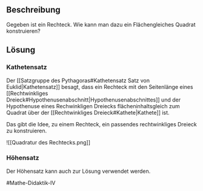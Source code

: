 ## Beschreibung
Gegeben ist ein Rechteck. Wie kann man dazu ein Flächengleiches Quadrat konstruieren?

## Lösung
### Kathetensatz
Der [[Satzgruppe des Pythagoras#Kathetensatz Satz von Euklid|Kathetensatz]] besagt, dass ein Rechteck mit den Seitenlänge eines [[Rechtwinkliges Dreieck#Hypothenusenabschnitt|Hypothenusenabschnittes]] und der Hypothenuse eines Rechwinkligen Dreiecks flächeninhaltsgleich zum Quadrat über der [[Rechtwinkliges Dreieck#Kathete|Kathete]] ist.  

Das gibt die Idee, zu einem Rechteck, ein passendes rechtwinkliges Dreieck zu konstruieren.

![[Quadratur des Rechtecks.png]]

### Höhensatz
Der Höhensatz kann auch zur Lösung verwendet werden.

#Mathe-Didaktik-IV 